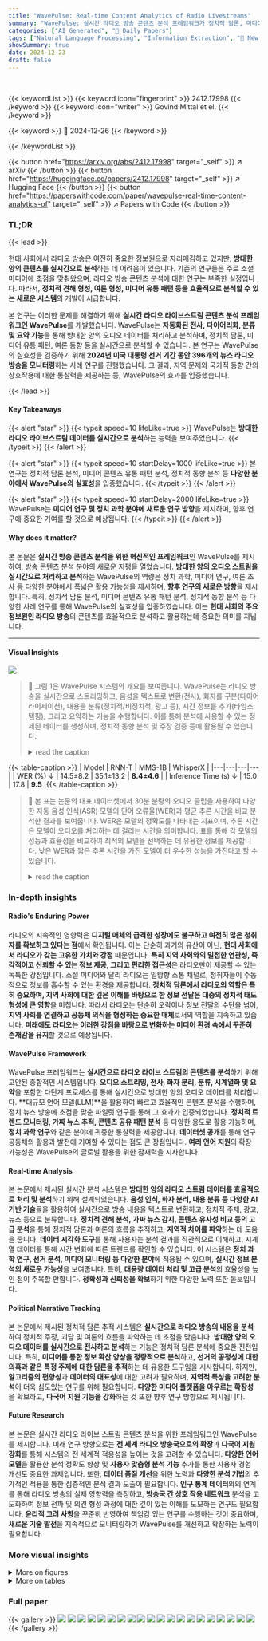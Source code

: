 ```yaml
---
title: "WavePulse: Real-time Content Analytics of Radio Livestreams"
summary: "WavePulse: 실시간 라디오 방송 콘텐츠 분석 프레임워크가 정치적 담론, 미디어 유통, 여론 동향을 실시간 분석하여 정치 과학 및 미디어 연구에 새로운 가능성을 열었습니다."
categories: ["AI Generated", "🤗 Daily Papers"]
tags: ["Natural Language Processing", "Information Extraction", "🏢 New York University",]
showSummary: true
date: 2024-12-23
draft: false
---
```


<br>

{{< keywordList >}}
{{< keyword icon="fingerprint" >}} 2412.17998 {{< /keyword >}}
{{< keyword icon="writer" >}} Govind Mittal et el. {{< /keyword >}}
 
{{< keyword >}} 🤗 2024-12-26 {{< /keyword >}}
 
{{< /keywordList >}}

{{< button href="https://arxiv.org/abs/2412.17998" target="_self" >}}
↗ arXiv
{{< /button >}}
{{< button href="https://huggingface.co/papers/2412.17998" target="_self" >}}
↗ Hugging Face
{{< /button >}}
{{< button href="https://paperswithcode.com/paper/wavepulse-real-time-content-analytics-of" target="_self" >}}
↗ Papers with Code
{{< /button >}}




### TL;DR


{{< lead >}}

현대 사회에서 라디오 방송은 여전히 중요한 정보원으로 자리매김하고 있지만, **방대한 양의 콘텐츠를 실시간으로 분석**하는 데 어려움이 있습니다. 기존의 연구들은 주로 소셜 미디어에 초점을 맞춰왔으며, 라디오 방송 콘텐츠 분석에 대한 연구는 부족한 실정입니다. 따라서, **정치적 견해 형성, 여론 형성, 미디어 유통 패턴 등을 효율적으로 분석할 수 있는 새로운 시스템**의 개발이 시급합니다.

본 연구는 이러한 문제를 해결하기 위해 **실시간 라디오 라이브스트림 콘텐츠 분석 프레임워크인 WavePulse**를 개발했습니다. WavePulse는 **자동화된 전사, 다이어리화, 분류 및 요약 기능**을 통해 방대한 양의 오디오 데이터를 처리하고 분석하며, 정치적 담론, 미디어 유통 패턴, 여론 동향 등을 실시간으로 분석할 수 있습니다. 본 연구는 WavePulse의 실효성을 검증하기 위해 **2024년 미국 대통령 선거 기간 동안 396개의 뉴스 라디오 방송을 모니터링**하는 사례 연구를 진행했습니다. 그 결과, 지역 문제와 국가적 동향 간의 상호작용에 대한 통찰력을 제공하는 등, WavePulse의 효과를 입증했습니다.

{{< /lead >}}


#### Key Takeaways

{{< alert "star" >}}
{{< typeit speed=10 lifeLike=true >}} WavePulse는 **방대한 라디오 라이브스트림 데이터를 실시간으로 분석**하는 능력을 보여주었습니다. {{< /typeit >}}
{{< /alert >}}

{{< alert "star" >}}
{{< typeit speed=10 startDelay=1000 lifeLike=true >}} 본 연구는 정치적 담론 분석, 미디어 콘텐츠 유통 패턴 분석, 정치적 동향 분석 등 **다양한 분야에서 WavePulse의 실효성**을 입증했습니다. {{< /typeit >}}
{{< /alert >}}

{{< alert "star" >}}
{{< typeit speed=10 startDelay=2000 lifeLike=true >}} WavePulse는 **미디어 연구 및 정치 과학 분야에 새로운 연구 방향**을 제시하며, 향후 연구에 중요한 기여를 할 것으로 예상됩니다. {{< /typeit >}}
{{< /alert >}}

#### Why does it matter?
본 논문은 **실시간 방송 콘텐츠 분석을 위한 혁신적인 프레임워크**인 WavePulse를 제시하여, 방송 콘텐츠 분석 분야의 새로운 지평을 열었습니다.  **방대한 양의 오디오 스트림을 실시간으로 처리하고 분석**하는 WavePulse의 역량은 정치 과학, 미디어 연구, 여론 조사 등 다양한 분야에서 폭넓은 활용 가능성을 제시하며, **향후 연구의 새로운 방향**을 제시합니다. 특히, 정치적 담론 분석, 미디어 콘텐츠 유통 패턴 분석, 정치적 동향 분석 등 다양한 사례 연구를 통해 WavePulse의 실효성을 입증하였습니다.  이는 **현대 사회의 주요 정보원인 라디오 방송**의 콘텐츠를 효율적으로 분석하고 활용하는데 중요한 의미를 지닙니다.

------
#### Visual Insights



![](https://arxiv.org/html/2412.17998/extracted/6086778/appendix_figures/whisperx.png)

> 🔼 그림 1은 WavePulse 시스템의 개요를 보여줍니다.  WavePulse는 라디오 방송을 실시간으로 스트리밍하고, 음성을 텍스트로 변환(전사), 화자를 구분(다이어라이제이션), 내용을 분류(정치적/비정치적, 광고 등), 시간 정보를 추가(타임스탬핑), 그리고 요약하는 기능을 수행합니다.  이를 통해 분석에 사용할 수 있는 정제된 데이터를 생성하며,  정치적 동향 분석 및 주장 검증 등에 활용될 수 있습니다.
> <details>
> <summary>read the caption</summary>
> Figure 1. Overview of WavePulse. It streams radio, transcribes, diarizes, classifies, timestamps and summarizes content on the radio, making available for analytics. We derive political trends, match claims
> </details>





{{< table-caption >}}
| Model | RNN-T | MMS-1B | WhisperX |
|---|---|---|---| 
| WER (%) ↓ | 14.5±8.2 | 35.1±13.2 | **8.4±4.6** |
| Inference Time (s) ↓ | 15.0 | 17.8 | **9.5** |{{< /table-caption >}}

> 🔼 본 표는 논문의 대표 데이터셋에서 30분 분량의 오디오 클립을 사용하여 다양한 자동 음성 인식(ASR) 모델의 단어 오류율(WER)과 평균 추론 시간을 비교 분석한 결과를 보여줍니다.  WER은 모델의 정확도를 나타내는 지표이며, 추론 시간은 모델이 오디오를 처리하는 데 걸리는 시간을 의미합니다.  표를 통해 각 모델의 성능과 효율성을 비교하여 최적의 모델을 선택하는 데 유용한 정보를 제공합니다.  낮은 WER과 짧은 추론 시간을 가진 모델이 더 우수한 성능을 가진다고 할 수 있습니다.
> <details>
> <summary>read the caption</summary>
> Table 1. Word-error-rate and Avg. Inference Time for 30-min audio clips of ASR models, from our representative dataset.
> </details>





### In-depth insights


#### Radio's Enduring Power
라디오의 지속적인 영향력은 **디지털 매체의 급격한 성장에도 불구하고 여전히 많은 청취자를 확보하고 있다는 점**에서 확인됩니다. 이는 단순히 과거의 유산이 아닌, **현대 사회에서 라디오가 갖는 고유한 가치와 강점** 때문입니다.  **특히 지역 사회와의 밀접한 연관성, 즉각적이고 신뢰할 수 있는 정보 제공, 그리고 편리한 접근성**은 라디오만이 제공할 수 있는 독특한 강점입니다.  소셜 미디어와 달리 라디오는 일방향 소통 채널로, 청취자들이 수동적으로 정보를 흡수할 수 있는 환경을 제공합니다.  **정치적 담론에서 라디오의 역할은 특히 중요하며, 지역 사회에 대한 깊은 이해를 바탕으로 한 정보 전달은 대중의 정치적 태도 형성에 큰 영향**을 미칩니다. 따라서 라디오는 단순히 오락이나 정보 전달의 수단을 넘어, **지역 사회를 연결하고 공동체 의식을 형성하는 중요한 매체**로서의 역할을 지속하고 있습니다.  **미래에도 라디오는 이러한 강점을 바탕으로 변화하는 미디어 환경 속에서 꾸준히 존재감을 유지**할 것으로 예상됩니다.

#### WavePulse Framework
WavePulse 프레임워크는 **실시간으로 라디오 라이브 스트림의 콘텐츠를 분석**하기 위해 고안된 종합적인 시스템입니다.  **오디오 스트리밍, 전사, 화자 분리, 분류, 시계열화 및 요약**을 포함한 다단계 프로세스를 통해 실시간으로 방대한 양의 오디오 데이터를 처리합니다.  **대규모 언어 모델(LLM)**을 활용하여 빠르고 효율적인 콘텐츠 분석을 수행하며, 정치 뉴스 방송에 초점을 맞춘 파일럿 연구를 통해 그 효과가 입증되었습니다.  **정치적 트렌드 모니터링, 가짜 뉴스 추적, 콘텐츠 공유 패턴 분석** 등 다양한 용도로 활용 가능하며, **정치 과학 연구**와 같은 분야에 귀중한 통찰력을 제공합니다.  **데이터셋 공개**를 통해 연구 공동체의 활용과 발전에 기여할 수 있다는 점도 큰 장점입니다.  **여러 언어 지원**의 확장 가능성은 WavePulse의 글로벌 활용을 위한 잠재력을 시사합니다.

#### Real-time Analysis
본 논문에서 제시된 실시간 분석 시스템은 **방대한 양의 라디오 스트림 데이터를 효율적으로 처리 및 분석**하기 위해 설계되었습니다.  **음성 인식, 화자 분리, 내용 분류 등 다양한 AI 기반 기술**들을 활용하여 실시간으로 방송 내용을 텍스트로 변환하고, 정치적 주제, 광고, 뉴스 등으로 분류합니다.  **정치적 견해 분석, 가짜 뉴스 감지, 콘텐츠 유사성 비교 등의 고급 분석**을 통해 정치적 담론과 여론의 흐름을 추적하고, **지역적 차이를 파악**하는 데 도움을 줍니다.  **데이터 시각화 도구**를 통해 사용자는 분석 결과를 직관적으로 이해하고, 시계열 데이터를 통해 시간 변화에 따른 트렌드를 확인할 수 있습니다.  이 시스템은 **정치 과학 연구, 선거 분석, 미디어 모니터링 등 다양한 분야**에 적용될 수 있으며, **실시간 정보 분석의 새로운 가능성**을 보여줍니다. 특히, **대용량 데이터 처리 및 고급 분석**의 효율성을 높인 점이 주목할 만합니다.  **정확성과 신뢰성을 확보**하기 위한 다양한 노력 또한 돋보입니다.

#### Political Narrative Tracking
본 논문에서 제시된 정치적 담론 추적 시스템은 **실시간으로 라디오 방송의 내용을 분석**하여 정치적 주장, 괴담 및 여론의 흐름을 파악하는 데 초점을 맞춥니다.  **방대한 양의 오디오 데이터를 실시간으로 전사하고 분석**하는 기능은 정치적 담론 분석에 중요한 진전입니다. 특히, **미디어를 통한 정보 확산 양상을 정량적으로 분석**하고, **선거의 공정성에 대한 의혹과 같은 특정 주제에 대한 담론을 추적**하는 데 유용한 도구임을 시사합니다.  하지만, **알고리즘의 편향성**과 **데이터의 대표성**에 대한 고려가 필요하며, **지역적 특성을 고려한 분석**이 더욱 심도있는 연구를 위해 필요합니다.  **다양한 미디어 플랫폼을 아우르는 확장성**을 확보하고, **다국어 지원 기능을 강화**하는 것 또한 향후 연구 방향으로 제시됩니다.

#### Future Research
본 논문은 실시간 라디오 라이브 스트림 콘텐츠 분석을 위한 프레임워크인 WavePulse를 제시합니다.  미래 연구 방향으로는 **전 세계 라디오 방송국으로의 확장**과 **다국어 지원 강화**를 통해 시스템의 전 세계적 적용성을 높이는 것을 고려할 수 있습니다.  **다양한 언어 모델**을 활용한 분석 정확도 향상 및 **사용자 맞춤형 분석 기능** 추가를 통한 사용자 경험 개선도 중요한 과제입니다.  또한,  **데이터 품질 개선**을 위한 노력과 **다양한 분석 기법**의 추가적인 적용을 통한 심층적인 분석 결과 도출이 필요합니다.  **인구 통계 데이터**와의 연계를 통해 라디오 방송의 실제 영향력을 측정하고, **방송국 간 상호 작용 네트워크** 분석을 고도화하여 정보 전파 및 의견 형성 과정에 대한 깊이 있는 이해를 도모하는 연구도 필요합니다.  **윤리적 고려 사항**을 꾸준히 반영하여 책임감 있는 연구를 수행하는 것이 중요하며,  **새로운 기술 발전**을 지속적으로 모니터링하여 WavePulse를 개선하고 확장하는 노력이 필요합니다.


### More visual insights

<details>
<summary>More on figures
</summary>


![](https://arxiv.org/html/2412.17998/extracted/6086778/appendix_figures/rnnt.png)

> 🔼 그림 2는 미국 전역의 AM/FM 라디오 방송국의 위치를 보여줍니다.  뉴스/토크/비즈니스 뉴스 채널은 '뉴스/토크'로, 퍼블릭 라디오/대학/종교/기타 채널은 '기타'로 그룹핑하여 표시했습니다.  뉴스/토크 채널은 총 347개, 기타 채널은 49개입니다. 이 그림은 논문의 나머지 부분에서 각 주의 라디오 방송국 분포를 참고하는 데 사용됩니다.
> <details>
> <summary>read the caption</summary>
> Figure 2. Coverage of Radio Stations. Each marker is an AM / FM station. We clubbed News/Talk/Business-News into 'News/Talk', and Public-Radio/College/Religious/Others into 'Other'. Counts: 'News / Talk' : 347, 'Other': 49. For rest of the US plots, we will use above state labels as reference.
> </details>



![](https://arxiv.org/html/2412.17998/extracted/6086778/appendix_figures/mms_1b.png)

> 🔼 그림 3은 WavePulse 시스템의 출력물 예시를 보여줍니다. 왼쪽 상단에는 음성 녹음본의 시간 정보와 화자 정보를 포함한 JSON 세그먼트 형식의 데이터가, 오른쪽 상단에는 정치 뉴스 관련 대화 내용의 예시가, 왼쪽 하단에는 광고 내용의 예시가, 그리고 하단에는 요약본이 각각 표시되어 있습니다. 이 그림은 WavePulse가 실시간으로 라디오 방송 내용을 기록하고, 전사하고, 화자를 분리하고, 분류하고, 시간 정보를 추가하며, 요약하는 기능을 보여줍니다.
> <details>
> <summary>read the caption</summary>
> Figure 3. Samples of (Top left) JSON segments (Bottom Right) Corresponding Diarized Time-stamped Political News (Top right) Discussion, (Bottom Left) Advert., and (Bottom) Summary.
> </details>



</details>




<details>
<summary>More on tables
</summary>


{{< table-caption >}}
| Call Sign | Location |
|---|---| 
| WACV | Coosada, AL |
| WAVH | Daphne, AL |
| WGSV | Guntersville, AL |
| WLBF | Montgomery, AL |
| WQSI | Union Springs, AL |
| WTLS | Tallassee, AL |
| KAGV | Big Lake, AK |
| KBKO | Kodiak, AK |
| KFAR | Fairbanks, AK |
| KFNP | North Pole, AK |
| KGSM | Saint Mary’s, AK |
| KSRM | Soldotna, AK |
| KVNT | Eagle River, AK |
| KAWC | Yuma, AZ |
| KDJI | Holbrook, AZ |
| KFNN | Mesa, AZ |
| KFNX | Cave Creek, AZ |
| KQNA | Prescott Valley, AZ |
| KVOI | Cortaro, AZ |
| KVWM | Show Low, AZ |
| KYCA | Presott, AZ |
| KARV | Russellville, AR |
| KBEU | Bearden, AR |
| KBTM | Jonesboro, AR |
| KOMT | Lakeview, AR |
| KRZP | Gassville, AR |
| KUAR | Little Rock, AR |
| KURM | Rogers, AR |
| KAHI | Auburn, CA |
| KBLA | Santa Monica, CA |
| KCAA | Loma Linda, CA |
| KCNR | Shasta, CA |
| KINS | Blue Lake, CA |
| KMET | Banning, CA |
| KMYC | Marysville, CA |
| KOMY | La Selva Beach, CA |
| KPAY | Chico, CA |
| KPRL | Paso Robles, CA |
| KQMS | Redding, CA |
| KSAC | Olivehurst, CA |
| KSCO | Santa Cruz, CA |
| KVTA | Ventura, CA |
| KYOS | Merced, CA |
| KDGO | Durango, CO |
| KFKA | Greeley, CO |
| KGLN | Glenwood Springs, CO |
| KLZ | Denver, CO |
| KNFO | Basalt, CO |
| KPPF | Monument, CO |
| KRDO | Colorado Springs, CO |
| KVFC | Cortez, CO |
| WDRC | Hartford, CT |
| WFOX | Southport, CT |
| WGCH | Greenwich, CT |
| WICC | Bridgeport, CT |
| WLAD | Danbury, CT |
| WSTC | Stamford, CT |
| WDEL | Wilmington, DE |
| WGMD | Reho. Beach, DE |
| WHMS | Pine Creek, DE |
| WIHW | Dover, DE |
| WVCW | Wilmington, DE |
| WCSP | Washington, DC |
| WFED | Washington, DC |
| WPFM | Washington, DC |
| WTOP | Washington, DC |
| PRNN | Pensacola, FL |
| WBOB | Jacksonville, FL |
| WDBO | Orlando, FL |
| WDCF | Dade City, FL |
| WELE | Ormond Beach, FL |
| WFSX | Estero, FL |
| WFTL | West Palm Beach, FL |
| WHBO | Pinellas Park, FL |
| WKEZ | Tavernier, FL |
| WNDB | Daytona Beach, FL |
| WNRP | Pensacola, FL |
| WNZF | Bunnell, FL |
| WPIK | Summerland Key, FL |
| WPSL | Port Saint Lucie, FL |
| WWBA | Largo, FL |
| WWPR | Bradenton, FL |
| WWTK | Lake Placid, FL |
| WXJB | Homosassa, FL |
| WYOO | Springfield, FL |
| WCHM | Clarkesville, GA |
| WDJY | Dallas, GA |
| WDUN | Gainesville, GA |
| WFOM | Marietta, GA |
| WGAC | Harlem, GA |
| WJRB | Young Harris, GA |
| WKWN | Trenton, GA |
| WLAQ | Rome, GA |
| WLBB | Carrollton, GA |
| WRGA | Rome, GA |
| WRWH | Cleveland, GA |
| WSBB | Doraville, GA |
| WVGA | Lakeland, GA |
| WVOP | Vidalia, GA |
| KANO | Hilo, HI |
| KHJC | Lihue, HI |
| KIHL | Hilo, HI |
| KKCR | Hanalei, HI |
| KAOX | Shelley, ID |
| KBOI | New Plymouth, ID |
| KIDG | Shelley, ID |
| KOUW | Island Park, ID |
| WBGZ | Alton, IL |
| WCGO | Evanston, IL |
| WCIL | Carbondale, IL |
| WCMY | Ottawa, IL |
| WCPT | Willow Springs, IL |
| WCRA | Effingham, IL |
| WDAN | Danville, IL |
| WDWS | Champaign, IL |
| WGGH | Marion, IL |
| WJPF | Herrin, IL |
| WLUW | Chicago, IL |
| WMAY | Taylorville, IL |
| WMBD | Peoria, IL |
| WRPW | Colfax, IL |
| WSDR | Sterling, IL |
| WSOY | Decatur, IL |
| WTAD | Quincy, IL |
| WTIM | Assumption, IL |
| WTRH | Ramsey, IL |
| WZUS | Macon, IL |
| WBIW | Bedford, IN |
| WFDM | Franklin, IN |
| WGCL | Bloomington, IN |
| WGL | Fort Wayne, IN |
| WIMS | Michigan City, IN |
| WTRC | Elkhart, IN |
| KBIZ | Ottumwa, IA |
| KFJB | Marshaltown, IA |
| KMA | Shenandoah, IA |
| KOKX | Keokuk, IA |
| KWBG | Boone, IA |
| KXEL | Waterloo, IA |
| KGGF | Coffeyville, KS |
| KINA | Salina, KS |
| KIUL | Garden City, KS |
| KLWN | Lawrence, KS |
| KQAM | Wichita, KS |
| KSAL | Salina, KS |
| KSCB | Liberal, KS |
| KVGB | Great Bend, KS |
| KWBW | Hutchinson, KS |
| KWKN | Wakeeney, KS |
| WDOC | Prestonsburg, KY |
| WHIR | Danville, KY |
| WKCT | Bowling Green, KY |
| WZXI | Lancaster, KY |
| KFXZ | Lafayette, LA |
| KSYL | Alexandria, LA |
| KWLA | Anacoco, LA |{{< /table-caption >}}
> 🔼 이 표는 논문에서 성공적으로 스트리밍된 라디오 방송국 목록과 해당 방송국의 위치 정보를 보여줍니다.  단순히 방송국 이름과 위치만 나열하는 것이 아니라, 논문에서 사용된 데이터의 출처와 범위를 명확히 보여주는 역할을 합니다.  연구의 신뢰성과 재현성을 높이기 위해 필수적인 정보를 제공합니다.
> <details>
> <summary>read the caption</summary>
> Table 2. List of successfully streamed Radio Stations along with their location.
> </details>

{{< table-caption >}}
| Call Sign | Location |
|---|---| 
| WBOK | New Orleans, LA |
| WEGP | Presque Isle, ME |
| WLOB | Portland, ME |
| WMEA | Portland, ME |
| WBAL | Baltimore, MD |
| WCBM | Baltimore, MD |
| WFMD | Frederick, MD |
| WBNW | Concord, MA |
| WGAW | Gardner, MA |
| WNBP | Newburyport, MA |
| WSAR | Fall River, MA |
| WAAM | Ann Arbor, MI |
| WBRN | Big Rapids, MI |
| WCXI | Fenton, MI |
| WIOS | Tawas City, MI |
| WKHM | Jackson, MI |
| WKNW | Sault Sainte Marie, MI |
| WLDN | Ludington, MI |
| WMIC | Sandusky, MI |
| WMPL | Hancock, MI |
| WPHM | Port Huron, MI |
| WSJM | Benton Harbor, MI |
| WTCM | Traverse City, MI |
| KBRF | Fergus Falls, MN |
| KKBJ | Bemidji, MN |
| KLTF | Little Falls, MN |
| KNSI | Saint Louis, MN |
| KROX | Crookston, MN |
| KTRF | Thief River Falls, MN |
| KXRA | Alexandria, MN |
| WZFG | Dilworth, MN |
| WMXI | Ellisville, MS |
| WVBG | Vicksburg, MS |
| WYAB | Pocahontas, MS |
| KFMO | Flat River, MO |
| KICK | Springfield, MO |
| KRMS | Osage Beach, MO |
| KRTK | Hermann, MO |
| KSIM | Sikeston, MO |
| KSWM | Aurora, MO |
| KTRS | Saint Louis, MO |
| KTTR | Saint James, MO |
| KTUI | Sullivan, MO |
| KWOC | Poplar Bluff, MO |
| KWPM | West Plains, MO |
| KZIM | Cape Girardeau, MO |
| KZRG | Joplin, MO |
| KZYM | Joplin, MO |
| KAFH | Great Falls, MT |
| KALS | Kalispell, MT |
| KAPC | Butte, MT |
| KBGA | Missoula, MT |
| KBMC | Bozeman, MT |
| KCAP | Helena, MT |
| KINX | Fairfield, MT |
| KJJR | Whitefish, MT |
| KGFW | Kearney, NE |
| KLIN | Lincoln, NE |
| KODY | North Platte, NE |
| KOIL | Omaha, NE |
| KOLT | Terrytown, NE |
| KRGI | Grand Island, NE |
| WJAG | Norfolk, NE |
| KAVB | Hawthorne, NV |
| KELY | Ely, NV |
| KKFT | Gardnerville-Minden, NV |
| KLNR | Panaca, NV |
| KNCC | Elko, NV |
| WEMJ | Laconia, NH |
| WNTK | New London, NH |
| WTSN | Dover, NH |
| WUVR | Lebanon, NH |
| WFJS | Trenton, NJ |
| WFMU | East Orange, NJ |
| WOND | Pleasantville, NJ |
| WVBV | Medford Lakes, NJ |
| KEND | Roswell, NM |
| KENN | Farmington, NM |
| KINN | Alamogordo, NM |
| KKOB | Albuquerque, NM |
| KOBE | Las Cruces, NM |
| KRSY | Alamogordo, NM |
| KSVP | Artesia, NM |
| KXKS | Albuquerque, NM |
| WATN | Watertown, NY |
| WAUB | Auburn, NY |
| WBAI | New York, NY |
| WFME | Garden City, NY |
| WGBB | Freeport, NY |
| WGDJ | Rensselaer, NY |
| WGVA | Geneva, NY |
| WJJF | Montauk, NY |
| WKCR | New York, NY |
| WLNL | Horseheads, NY |
| WLVL | Lockport, NY |
| WNYU | New York, NY |
| WRHU | Hempstead, NY |
| WTBQ | Warwick, NY |
| WUTQ | Utica, NY |
| WVBN | Bronxville, NY |
| WWSK | Smithtown, NY |
| WYSL | Avon, NY |
| WBT | Charlotte, NC |
| WEEB | Southern Pines, NC |
| WGNC | Gastonia, NC |
| WHKY | Hickory, NC |
| WNOS | New Bern, NC |
| WOBX | Wanchese, NC |
| WRHT | Morehead City, NC |
| WSJS | Winston-Salem, NC |
| WSPC | Albemarle, NC |
| WTIB | Willamston, NC |
| KNOX | Grand Forks, ND |
| KTGO | Tioga, ND |
| WDAY | Fargo, ND |
| WCBE | Columbus, OH |
| WDBZ | Cincinnati, OH |
| WHIO | Dayton, OH |
| WHTX | Warren, OH |
| WINT | Willoughby, OH |
| WLYV | Bellaire, OH |
| WNIR | Kent, OH |
| WYOH | Niles, OH |
| KCLI | Cordell, OK |
| KGWA | Enid, OK |
| KGYN | Guymon, OK |
| KQOB | Enid, OK |
| KRMG | Tulsa, OK |
| KTLR | Oklahoma City, OK |
| KWON | Bartlesville, OK |
| WBBZ | Ponca City, OK |
| KAGO | Klamath Falls, OR |
| KBND | Bend, OR |
| KBNP | Portland, OR |
| KFIR | Sweet Home, OR |
| KFLS | Klamath Falls, OR |
| KGAL | Lebanon, OR |
| KMED | Eagle Point, OR |
| KPNW | Eugene, OR |
| KSLM | Salem, OR |
| KUMA | Pendleton, OR |
| KVBL | Union, OR |
| KWRO | Coquille, OR |
| KYKN | Keizer, OR |
| WATS | Sayre, PA |
| WBVP | Beaver Falls, PA |
| WCED | Du Bois, PA |
| WEEU | Reading, PA |
| WFYL | King of Prussia, PA |
| WKHB | Irwin, PA |
| WPSN | Honesdale, PA |
| WRSC | Bellefonte, PA |
| WRTA | Altoona, PA |{{< /table-caption >}}
> 🔼 이 표는 논문의 데이터 수집 과정에서 성공적으로 스트리밍된 라디오 방송국 목록과 해당 방송국의 위치를 보여줍니다.  표 3은 이전 페이지에서 계속되는 표이며, 미국 전역에 있는 수많은 라디오 방송국들의 주(State)와 방송국 호출 부호(Call Sign)를 나열합니다. 이 정보는 논문에서 WavePulse 시스템의 광범위한 적용 범위를 보여주는 데 사용됩니다.  방송국 위치는 지역적인 뉴스나 정치적 담론의 다양성을 분석하는 데 중요한 역할을 합니다.
> <details>
> <summary>read the caption</summary>
> Table 3. List of successfully streamed Radio Stations along with their location (continued).
> </details>

{{< table-caption >}}
| Call Sign | Location |
|---|---| 
| WTRW | Carbondale, PA |
| WURD | Philadelphia, PA |
| WEAN | Wakefield-Peacedale, RI |
| WNPE | Narragansett Pier, RI |
| WSJW | Pawtucket, RI |
| WAIM | Anderson, SC |
| WCRS | Greenwoord, SC |
| WDXY | Sumter, SC |
| WFRK | Quinby, SC |
| WRHI | Rock Hill, SC |
| WRNN | Socastee, SC |
| WTKN | Murrells Inlet, SC |
| KAUR | Sioux Falls, SD |
| KELQ | Flandreau, SD |
| KOTA | Rapid City, SD |
| KWAM | Memphis, TN |
| WBFG | Parker’s Crossroads, TN |
| WCMT | Martin, TN |
| WENO | Nashville, TN |
| WGNS | Murfreesboro, TN |
| WHUB | Cookeville, TN |
| WUCT | Algood, TN |
| KBST | Big Spring, TX |
| KCRS | Midland, TX |
| KKSA | San Angelo, TX |
| KLVT | Levelland, TX |
| KRDY | San Antonio, TX |
| KRFE | Lubbock, TX |
| KWEL | Midland, TX |
| KXYL | Brownwood, TX |
| KZHN | Paris, TX |
| KZHN | Paris, TX |
| WTAW | College Station, TX |
| KBJA | Sandy, UT |
| KJJC | Murray, UT |
| KMXD | Monroe, UT |
| KOAL | Price, UT |
| KSGO | Saint George, UT |
| KSVC | Richfield, UT |
| KVNU | Logan, UT |
| WBTN | Bennington, VT |
| WCKJ | Saint Johnsbury, VT |
| WJPL | Barre, VT |
| WJSY | Newport, VT |
| WMTZ | Rutland, VT |
| WVMT | Burlington, VT |
| WCHV | Charlottesville, VA |
| WFJX | Roanoke, VA |
| WGMN | Roanoke, VA |
| WIQO | Forest, VA |
| WJFV | Portsmouth, VA |
| WLNI | Lynchburg, VA |
| WMNA | Gretna, VA |
| WNIS | Norfolk, VA |
| WRAD | Radford, VA |
| WRCW | Warrenton, VA |
| KEDO | Longview, WA |
| KELA | Centralia-Chehalis, WA |
| KGDC | Walla Walla, WA |
| KGTK | Olympia, WA |
| KITZ | Silverdale, WA |
| KKNW | Seattle, WA |
| KLCK | Goldendale, WA |
| KNWN | Seattle, WA |
| KODX | Seattle, WA |
| KONP | Port Angeles, WA |
| KOZI | Chelan, WA |
| KSBN | Spokane, WA |
| KTEL | Walla Walla, WA |
| KVI | Seattle, WA |
| KXLY | Spokane, WA |
| WMOV | Ravenswood, WV |
| WRNR | Martinsburg, WV |
| WSCW | South Charleston, WV |
| WWNR | Beckley, WV |
| KFIZ | Fond Du Lac, WI |
| WAUK | Jackson, WI |
| WCLO | Janesville, WI |
| WFHR | Wisconsin Rapids, WI |
| WISS | Berlin, WI |
| WLCX | La Crosse, WI |
| WMDX | Columbus, WI |
| WSAU | Rudolph, WI |
| WTAQ | Glenmore, WI |
| WXCO | Wausau, WI |
| KBUW | Buffalo, WY |
| KROE | Sheridan, WY |
| KVOW | Riverton, WY |{{< /table-caption >}}
> 🔼 이 표는 논문의 데이터 수집에 사용된 라디오 방송국 목록의 일부를 보여줍니다.  표에는 각 방송국의 호출 부호와 위치가 나열되어 있습니다.  논문에서는 미국 전역의 396개 라디오 방송국에서 스트리밍된 오디오 데이터를 분석했으며, 이 표는 그 방송국들의 목록을 보여줍니다.  계속되는 표는 논문의 부록에 있습니다.
> <details>
> <summary>read the caption</summary>
> Table 4. List of successfully streamed Radio Stations along with their location (continued).
> </details>

</details>




### Full paper

{{< gallery >}}
<img src="paper_images/1.png" class="grid-w50 md:grid-w33 xl:grid-w25" />
<img src="paper_images/2.png" class="grid-w50 md:grid-w33 xl:grid-w25" />
<img src="paper_images/3.png" class="grid-w50 md:grid-w33 xl:grid-w25" />
<img src="paper_images/4.png" class="grid-w50 md:grid-w33 xl:grid-w25" />
<img src="paper_images/5.png" class="grid-w50 md:grid-w33 xl:grid-w25" />
<img src="paper_images/6.png" class="grid-w50 md:grid-w33 xl:grid-w25" />
<img src="paper_images/7.png" class="grid-w50 md:grid-w33 xl:grid-w25" />
<img src="paper_images/8.png" class="grid-w50 md:grid-w33 xl:grid-w25" />
<img src="paper_images/9.png" class="grid-w50 md:grid-w33 xl:grid-w25" />
<img src="paper_images/10.png" class="grid-w50 md:grid-w33 xl:grid-w25" />
<img src="paper_images/11.png" class="grid-w50 md:grid-w33 xl:grid-w25" />
<img src="paper_images/12.png" class="grid-w50 md:grid-w33 xl:grid-w25" />
<img src="paper_images/13.png" class="grid-w50 md:grid-w33 xl:grid-w25" />
<img src="paper_images/14.png" class="grid-w50 md:grid-w33 xl:grid-w25" />
<img src="paper_images/15.png" class="grid-w50 md:grid-w33 xl:grid-w25" />
<img src="paper_images/16.png" class="grid-w50 md:grid-w33 xl:grid-w25" />
<img src="paper_images/17.png" class="grid-w50 md:grid-w33 xl:grid-w25" />
<img src="paper_images/18.png" class="grid-w50 md:grid-w33 xl:grid-w25" />
<img src="paper_images/19.png" class="grid-w50 md:grid-w33 xl:grid-w25" />
<img src="paper_images/20.png" class="grid-w50 md:grid-w33 xl:grid-w25" />
{{< /gallery >}}